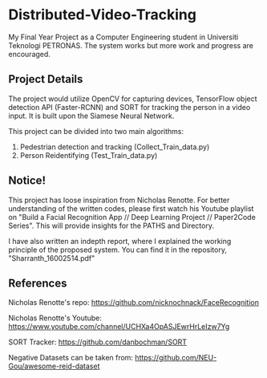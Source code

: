 # Distributed-Video-Tracking
My Final Year Project as a Computer Engineering student in Universiti Teknologi PETRONAS. The system works but more work and progress are encouraged. 

## Project Details
The project would utilize OpenCV for capturing devices, TensorFlow object detection API (Faster-RCNN) and SORT for tracking the person in a video input. It is built upon the Siamese Neural Network.

This project can be divided into two main algorithms:
1. Pedestrian detection and tracking (Collect_Train_data.py)
2. Person Reidentifying (Test_Train_data.py)

## Notice!
This project has loose inspiration from Nicholas Renotte. For better understanding of the written codes, please first watch his Youtube playlist on "Build a Facial Recognition App // Deep Learning Project // Paper2Code Series". This will provide insights for the PATHS and Directory. 

I have also written an indepth report, where I explained the working principle of the proposed system. You can find it in the repository, "Sharranth_16002514.pdf"

## References
Nicholas Renotte's repo: https://github.com/nicknochnack/FaceRecognition

Nicholas Renotte's Youtube: https://www.youtube.com/channel/UCHXa4OpASJEwrHrLeIzw7Yg

SORT Tracker: https://github.com/danbochman/SORT

Negative Datasets can be taken from: https://github.com/NEU-Gou/awesome-reid-dataset
